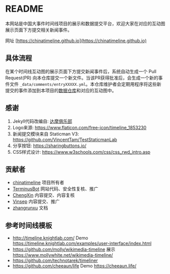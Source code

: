 # README
本网站是中国大事件时间线项目的展示和数据提交平台，欢迎大家在对应的互动图展示页面下方提交相关新闻事件。

网址 [https://chinatimeline.github.io](https://chinatimeline.github.io)

## 具体流程

在某个时间线互动图的展示页面下方提交新闻事件后，系统自动生成一个 Pull Request(PR) 向本仓库提交一个新文件。当该PR获得批准后，会生成一个新的事件文件 `_data/comments/entryXXXXX.yml`。本仓库维护者会定期用程序将这些新提交的事件添加到本项目的[数据仓库](https://github.com/chinatimeline/data/)和对应的互动图中。

## 感谢
1. Jekyll代码改编自: [达摩俱乐部](https://github.com/DamoresClub/DamoresClub.github.io)
2. Logo来源: https://www.flaticon.com/free-icon/timeline_1853230
3. 新闻提交模块来自 Staticman V3: https://github.com/VincentTam/TestStaticmanLab
4. 分享按钮: https://sharingbuttons.io/
5. CSS样式设计: https://www.w3schools.com/css/css_rwd_intro.asp

## 贡献者
- [chinatimeline](https://github.com/chinatimeline) 项目所有者
- [TerminusBot](https://github.com/terminusbot) 网站代码、安全性复核、推广
- [ChengXin](https://github.com/ChengXin) 内容提交、内容复核
- [Vinsep](https://www.reddit.com/u/Vinsep) 内容提交、推广
- [zhangrunxu](https://github.com/zhangrunxu) 文档

## 参考时间线模板
- http://timeline.knightlab.com/ Demo https://timeline.knightlab.com/examples/user-interface/index.html
- https://github.com/molly/wikimedia-timeline 展示 https://www.mollywhite.net/wikimedia-timeline/
- https://github.com/technotarek/timeliner 
- https://github.com/cheeaun/life Demo https://cheeaun.life/
